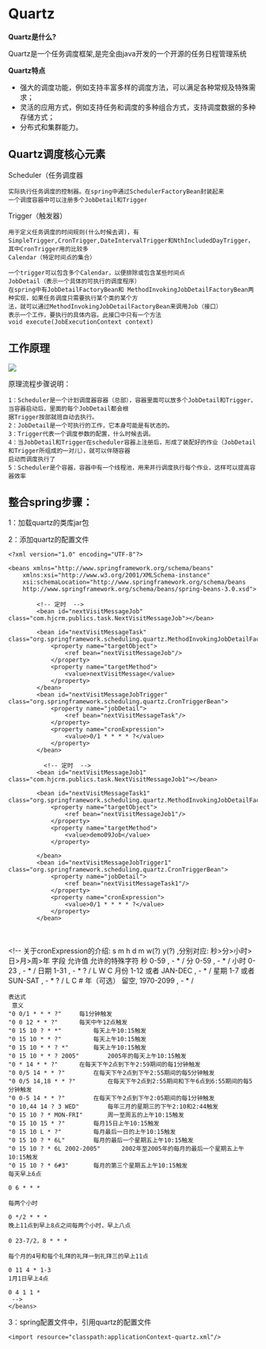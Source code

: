 # Quartz #

**Quartz是什么?** 

Quartz是一个任务调度框架,是完全由java开发的一个开源的任务日程管理系统

**Quartz特点**

- 强大的调度功能，例如支持丰富多样的调度方法，可以满足各种常规及特殊需求；
- 灵活的应用方式，例如支持任务和调度的多种组合方式，支持调度数据的多种存储方式；
- 分布式和集群能力。

## Quartz调度核心元素 ##

Scheduler（任务调度器

	实际执行任务调度的控制器。在spring中通过SchedulerFactoryBean封装起来
	一个调度容器中可以注册多个JobDetail和Trigger
Trigger（触发器）

	用于定义任务调度的时间规则(什么时候去调)，有SimpleTrigger,CronTrigger,DateIntervalTrigger和NthIncludedDayTrigger，
	其中CronTrigger用的比较多
	Calendar（特定时间点的集合） 
	
	一个trigger可以包含多个Calendar，以便排除或包含某些时间点
	JobDetail（表示一个具体的可执行的调度程序） 
	在spring中有JobDetailFactoryBean和 MethodInvokingJobDetailFactoryBean两种实现，如果任务调度只需要执行某个类的某个方
	法，就可以通过MethodInvokingJobDetailFactoryBean来调用Job（接口） 
	表示一个工作，要执行的具体内容。此接口中只有一个方法
	void execute(JobExecutionContext context)

## 工作原理 ##

![](https://i.imgur.com/EfUR402.png)

原理流程步骤说明：

	1：Scheduler是一个计划调度器容器（总部），容器里面可以放多个JobDetail和Trigger，当容器启动后，里面的每个JobDetail都会根
	据Trigger按部就班自动去执行。
	2：JobDetail是一个可执行的工作，它本身可能是有状态的。
	3：Trigger代表一个调度参数的配置，什么时候去调。
	4：当JobDetail和Trigger在scheduler容器上注册后，形成了装配好的作业（JobDetail和Trigger所组成的一对儿），就可以伴随容器
	启动而调度执行了
	5：Scheduler是个容器，容器中有一个线程池，用来并行调度执行每个作业，这样可以提高容器效率

## 整合spring步骤：

1：加载quartz的类库jar包

2：添加quartz的配置文件
	
	<?xml version="1.0" encoding="UTF-8"?>
	
	<beans xmlns="http://www.springframework.org/schema/beans"
		xmlns:xsi="http://www.w3.org/2001/XMLSchema-instance"
		xsi:schemaLocation="http://www.springframework.org/schema/beans 
		http://www.springframework.org/schema/beans/spring-beans-3.0.xsd">
	        
	        <!-- 定时  -->
	        <bean id="nextVisitMessageJob" class="com.hjcrm.publics.task.NextVisitMessageJob"></bean>
	        
	        <bean id="nextVisitMessageTask" class="org.springframework.scheduling.quartz.MethodInvokingJobDetailFactoryBean">
	            <property name="targetObject">
	                <ref bean="nextVisitMessageJob"/>
	            </property>
	            <property name="targetMethod">
	                <value>nextVisitMessage</value>
	            </property>
	        </bean>
	        <bean id="nextVisitMessageJobTrigger" class="org.springframework.scheduling.quartz.CronTriggerBean">
	            <property name="jobDetail">
	                <ref bean="nextVisitMessageTask"/>
	            </property>
	            <property name="cronExpression">
	                <value>0/1 * * * * ?</value>
	            </property>
	        </bean>
	        
	          <!-- 定时  -->
	        <bean id="nextVisitMessageJob1" class="com.hjcrm.publics.task.NextVisitMessageJob1"></bean>
	        
	        <bean id="nextVisitMessageTask1" class="org.springframework.scheduling.quartz.MethodInvokingJobDetailFactoryBean">
	            <property name="targetObject">
	                <ref bean="nextVisitMessageJob1"/>
	            </property>
	            <property name="targetMethod">
	                <value>demo09Job</value>
	            </property>
	            
	        </bean>
	        <bean id="nextVisitMessageJobTrigger1" class="org.springframework.scheduling.quartz.CronTriggerBean">
	            <property name="jobDetail">
	                <ref bean="nextVisitMessageTask1"/>
	            </property>
	            <property name="cronExpression">
	                <value>0/1 * * * * ?</value>
	            </property>
	        </bean>


​	        
​	        
	        <!-- 总管理类 如果将lazy-init='false'那么容器启动就会执行调度程序  -->
	        <bean class="org.springframework.scheduling.quartz.SchedulerFactoryBean">
	            <property name="triggers">
	                <list>
	                    <!-- <ref bean="nextVisitMessageJobTrigger"/>  -->
	                     <ref bean="nextVisitMessageJobTrigger1"/> 
	                </list>
	            </property>
	        </bean>
	<!-- 
	关于cronExpression的介绍:
	s m h d m w(?) y(?) ,分别对应: 秒>分>小时>日>月>周>年
	字段 允许值 允许的特殊字符
	秒 	  	0-59 	  	, - * /
	分 	  	0-59 	  	, - * /
	小时 	  	0-23 	  	, - * /
	日期 	  	1-31 	  	, - * ? / L W C
	月份 	  	1-12 或者 JAN-DEC 	  	, - * /
	星期 	  	1-7 或者 SUN-SAT 	  	, - * ? / L C #
	年（可选） 	  	留空, 1970-2099 	  	, - * /
	
	表达式
	 意义
	"0 0/1 * * * ?"     每1分钟触发
	"0 0 12 * * ?" 	  	每天中午12点触发
	"0 15 10 ? * *" 	  	每天上午10:15触发
	"0 15 10 * * ?" 	  	每天上午10:15触发
	"0 15 10 * * ? *" 	  	每天上午10:15触发
	"0 15 10 * * ? 2005" 	  	2005年的每天上午10:15触发
	"0 * 14 * * ?" 	  	在每天下午2点到下午2:59期间的每1分钟触发
	"0 0/5 14 * * ?" 	  	在每天下午2点到下午2:55期间的每5分钟触发
	"0 0/5 14,18 * * ?" 	  	在每天下午2点到2:55期间和下午6点到6:55期间的每5分钟触发
	"0 0-5 14 * * ?" 	  	在每天下午2点到下午2:05期间的每1分钟触发
	"0 10,44 14 ? 3 WED" 	  	每年三月的星期三的下午2:10和2:44触发
	"0 15 10 ? * MON-FRI" 	  	周一至周五的上午10:15触发
	"0 15 10 15 * ?" 	  	每月15日上午10:15触发
	"0 15 10 L * ?" 	  	每月最后一日的上午10:15触发
	"0 15 10 ? * 6L" 	  	每月的最后一个星期五上午10:15触发 
	"0 15 10 ? * 6L 2002-2005" 	  	2002年至2005年的每月的最后一个星期五上午10:15触发
	"0 15 10 ? * 6#3" 	  	每月的第三个星期五上午10:15触发
	每天早上6点
	
	0 6 * * * 
	
	每两个小时
	
	0 */2 * * *
	晚上11点到早上8点之间每两个小时，早上八点
	
	0 23-7/2，8 * * *
	
	每个月的4号和每个礼拜的礼拜一到礼拜三的早上11点
	
	0 11 4 * 1-3
	1月1日早上4点
	
	0 4 1 1 *
	 -->
	</beans>

3：spring配置文件中，引用quartz的配置文件

	<import resource="classpath:applicationContext-quartz.xml"/>
